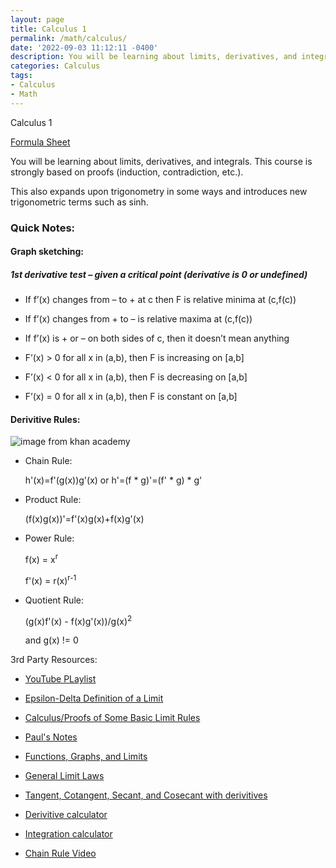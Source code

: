 ```yaml
---
layout: page
title: Calculus 1 
permalink: /math/calculus/
date: '2022-09-03 11:12:11 -0400'
description: You will be learning about limits, derivatives, and integrals. This course is strongly based on proofs (induction, contradiction, etc.).
categories: Calculus
tags:
- Calculus
- Math
---
```


Calculus 1

[Formula Sheet](https://github.com/avipars/CS-Resources/files/8994323/formula_sheet_calc_1.pdf)

You will be learning about limits, derivatives, and integrals. This course is strongly based on proofs (induction, contradiction, etc.).

This also expands upon trigonometry in some ways and introduces new trigonometric terms such as sinh. 


### Quick Notes:


#### Graph sketching: 

##### 1st derivative test – given a critical point (derivative is 0 or undefined)

*	If f’(x) changes from – to + at c then F is relative minima at (c,f(c)) 

*  	If f’(x) changes from + to –  is relative maxima at (c,f(c)) 

*	If f’(x) is + or – on both sides of c, then it doesn’t mean anything

*	F’(x) > 0 for all x in (a,b), then F is increasing on [a,b]

*	F’(x) < 0 for all x in (a,b), then F is decreasing on [a,b]

*	F’(x) = 0 for all x in (a,b), then F is constant on [a,b]

#### Derivitive Rules:

![image](https://user-images.githubusercontent.com/5733247/182828730-2b2bb7bf-f288-4a56-94a4-853011993c09.png)
from khan academy 

* Chain Rule: 

    h'(x)=f'(g(x))g'(x)
    or
    h'=(f * g)'=(f' * g) * g'

* Product Rule:

    (f(x)g(x))'=f'(x)g(x)+f(x)g'(x)

* Power Rule:
    
    f(x) = x<sup>r</sup>
    
    f'(x) = r(x)<sup>r-1</sup>

* Quotient Rule:

    (g(x)f'(x) - f(x)g'(x))/g(x)<sup>2</sup>
    
    and g(x) != 0


3rd Party Resources:

* [YouTube PLaylist](https://www.youtube.com/playlist?list=PL9DdgseuDZgI82E3c7HmSV0pq88D6YKf0)


* [Epsilon-Delta Definition of a Limit](https://brilliant.org/wiki/epsilon-delta-definition-of-a-limit/)


* [Calculus/Proofs of Some Basic Limit Rules](https://en.wikibooks.org/wiki/Calculus/Proofs_of_Some_Basic_Limit_Rules)


* [Paul's Notes](https://tutorial.math.lamar.edu/Problems/CalcI/CalcI.aspx)


* [Functions, Graphs, and Limits](https://courseware.cemc.uwaterloo.ca/11)


* [General Limit Laws](https://www.milefoot.com/math/calculus/limits/GenericLimitLawProofs04.htm)


* [Tangent, Cotangent, Secant, and Cosecant with derivitives](https://math.dartmouth.edu/opencalc2/cole/lecture17.pdf)


* [Derivitive calculator](https://www.derivative-calculator.net/)


* [Integration calculator](https://www.integral-calculator.com/)


* [Chain Rule Video](https://www.youtube.com/watch?v=44wmaWq12hA)